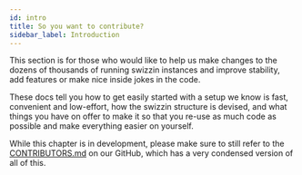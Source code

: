 ```yaml
---
id: intro
title: So you want to contribute?
sidebar_label: Introduction
---
```


This section is for those who would like to help us make changes to the dozens of thousands of running swizzin instances and improve stability, add features or make nice inside jokes in the code.

These docs tell you how to get easily started with a setup we know is fast, convenient and low-effort, how the swizzin structure is devised, and what things you have on offer to make it so that you re-use as much code as possible and make everything easier on yourself.

While this chapter is in development, please make sure to still refer to the [CONTRIBUTORS.md](https://github.com/swizzin/swizzin/blob/master/CONTRIBUTING.md) on our GitHub, which has a very condensed version of all of this.
